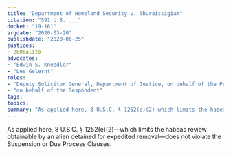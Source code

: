```yaml
---
title: "Department of Homeland Security v. Thuraissigiam"
citation: "591 U.S. ___"
docket: "19-161"
argdate: "2020-03-20"
publishdate: "2020-06-25"
justices:
- 2006alito
advocates:
- "Edwin S. Kneedler"
- "Lee Gelernt"
roles:
- "Deputy Solicitor General, Department of Justice, on behalf of the Petitioners"
- "on behalf of the Respondent"
tags:
topics:
summary: "As applied here, 8 U.S.C. § 1252(e)(2)—which limits the habeas review obtainable by an alien detained for expedited removal—does not violate the Suspension or Due Process Clauses."
---
```

As applied here, 8 U.S.C. § 1252(e)(2)—which limits the habeas review obtainable by an alien detained for expedited removal—does not violate the Suspension or Due Process Clauses.